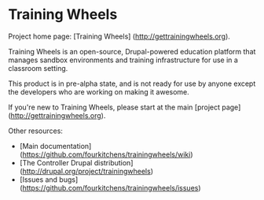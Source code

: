 Training Wheels
===============

Project home page: [Training Wheels] (http://gettrainingwheels.org).

Training Wheels is an open-source, Drupal-powered education platform that manages sandbox environments and training infrastructure for use in a classroom setting.

This product is in pre-alpha state, and is not ready for use by anyone except the developers who are working on making it awesome.

If you're new to Training Wheels, please start at the main [project page] (http://gettrainingwheels.org).

Other resources:

* [Main documentation] (https://github.com/fourkitchens/trainingwheels/wiki)
* [The Controller Drupal distribution] (http://drupal.org/project/trainingwheels)
* [Issues and bugs] (https://github.com/fourkitchens/trainingwheels/issues)
